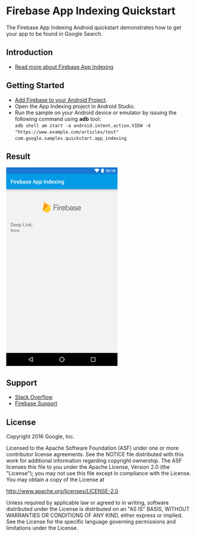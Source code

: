 Firebase App Indexing Quickstart
==============================

The Firebase App Indexing Android quickstart demonstrates how to get your app to be found in Google Search.

Introduction
------------

- [Read more about Firebase App Indexing](https://firebase.google.com/docs/app-indexing/)

Getting Started
---------------

- [Add Firebase to your Android Project](https://firebase.google.com/docs/android/setup).
- Open the App Indexing project in Android Studio.
- Run the sample on your Android device or emulator by issuing the following command using **adb** tool:  
`adb shell am start -a android.intent.action.VIEW -d "https://www.example.com/articles/test" com.google.samples.quickstart.app_indexing`

Result
-----------
<img src="app/src/screen.png" height="534" width="300"/>

Support
-------

- [Stack Overflow](https://stackoverflow.com/questions/tagged/android-app-indexing)
- [Firebase Support](https://firebase.google.com/support/)

License
-------

Copyright 2016 Google, Inc.

Licensed to the Apache Software Foundation (ASF) under one or more contributor
license agreements.  See the NOTICE file distributed with this work for
additional information regarding copyright ownership.  The ASF licenses this
file to you under the Apache License, Version 2.0 (the "License"); you may not
use this file except in compliance with the License.  You may obtain a copy of
the License at

  http://www.apache.org/licenses/LICENSE-2.0

Unless required by applicable law or agreed to in writing, software
distributed under the License is distributed on an "AS IS" BASIS, WITHOUT
WARRANTIES OR CONDITIONS OF ANY KIND, either express or implied.  See the
License for the specific language governing permissions and limitations under
the License.
